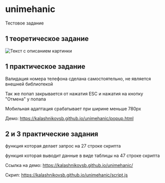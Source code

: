 # unimehanic
Тестовое задание

## 1 теоретическое задание

<image src="/images/picture.jpg" alt="Текст с описанием картинки">

## 1 практическое задание

Валидация номера телефона сделана самостоятельно, не является внешней библиотекой

Так же попап закрывается от нажатия ESC и нажатия на кнопку "Отмена" у попапа

Мобильная адаптация срабатывает при ширине меньше 780px

Демо: https://kalashnikovsb.github.io/unimehanic/popup.html

## 2 и 3 практические задания
функция которая делает запрос на 27 строке скрипта

функция которая выводит данные в виде таблицы на 47 строке скрипта

Ссылка на демо: https://kalashnikovsb.github.io/unimehanic/

Скрип: https://kalashnikovsb.github.io/unimehanic/script.js